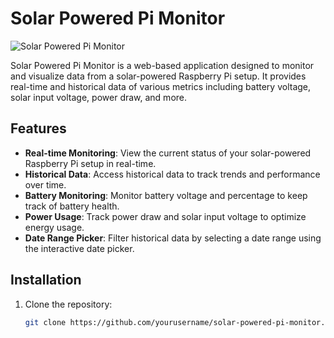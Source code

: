 # Solar Powered Pi Monitor

![Solar Powered Pi Monitor](https://example.com/screenshot.png)

Solar Powered Pi Monitor is a web-based application designed to monitor and visualize data from a solar-powered Raspberry Pi setup. It provides real-time and historical data of various metrics including battery voltage, solar input voltage, power draw, and more.

## Features

- **Real-time Monitoring**: View the current status of your solar-powered Raspberry Pi setup in real-time.
- **Historical Data**: Access historical data to track trends and performance over time.
- **Battery Monitoring**: Monitor battery voltage and percentage to keep track of battery health.
- **Power Usage**: Track power draw and solar input voltage to optimize energy usage.
- **Date Range Picker**: Filter historical data by selecting a date range using the interactive date picker.

## Installation

1. Clone the repository:

   ```bash
   git clone https://github.com/yourusername/solar-powered-pi-monitor.git
